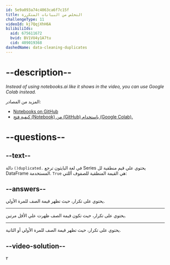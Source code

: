 ```yaml
---
id: 5e9a093a74c4063ca6f7c15f
title: التخلص من البيانات المتكررة
challengeType: 11
videoId: kj7QqjXhH6A
bilibiliIds:
  aid: 675611672
  bvid: BV1VU4y1A7tu
  cid: 409019368
dashedName: data-cleaning-duplicates
---
```


# --description--

*Instead of using notebooks.ai like it shows in the video, you can use Google Colab instead.*

المزيد من المصادر:

-  <a href="https://github.com/ine-rmotr-curriculum/data-cleaning-rmotr-freecodecamp" target="_blank" rel="noopener noreferrer nofollow">Notebooks on GitHub</a>
-  <a href="https://colab.research.google.com/github/googlecolab/colabtools/blob/master/notebookس/colab-github-demo.ipynb" target="_blank" rel="noopener noreferrer nofollow">كيفية فتح (Notebook) من (GitHub) باستخدام (Google Colab).</a>

# --questions--

## --text--

دالة `()duplicated.` في لغة البايثون ترجع Series يحتوي علي قيم منطقية لل DataFrame المستخدمة. `True` هي القيمة المنطقية للصفوف أللتي:

## --answers--

يحتوي على تكرار، حيث تظهر قيمة الصف للمرة الأولي.

---

يحتوي على تكرار، حيث تكون قيمة الصف ظهرت علي الأقل مرتين.

---

يحتوي على تكرار، حيث تظهر قيمة الصف للمرة الأولي أو الثانية.

## --video-solution--

٢

